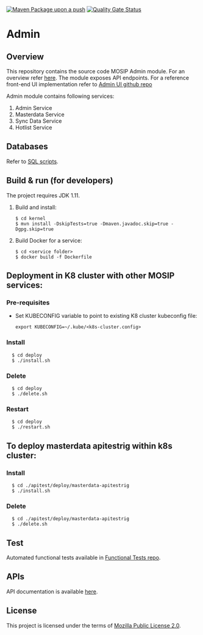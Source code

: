 [![Maven Package upon a push](https://github.com/mosip/admin-services/actions/workflows/push_trigger.yml/badge.svg?branch=develop)](https://github.com/mosip/admin-services/actions/workflows/push_trigger.yml)
[![Quality Gate Status](https://sonarcloud.io/api/project_badges/measure?project=mosip_admin-services&id=mosip_admin-services&metric=alert_status)](https://sonarcloud.io/dashboard?id=mosip_admin-services)


# Admin

## Overview
This repository contains the source code MOSIP Admin module. For an overview refer [here](https://docs.mosip.io/1.2.0/modules/administration). The module exposes API endpoints. For a reference front-end UI implementation refer to [Admin UI github repo](https://github.com/mosip/admin-ui/)

Admin module contains following services:
1. Admin Service
2. Masterdata Service
3. Sync Data Service
4. Hotlist Service

## Databases
Refer to [SQL scripts](db_scripts).

## Build & run (for developers)
The project requires JDK 1.11. 
1. Build and install:
    ```
    $ cd kernel
    $ mvn install -DskipTests=true -Dmaven.javadoc.skip=true -Dgpg.skip=true
    ```
1. Build Docker for a service:
    ```
    $ cd <service folder>
    $ docker build -f Dockerfile
    ```

## Deployment in K8 cluster with other MOSIP services:
### Pre-requisites
* Set KUBECONFIG variable to point to existing K8 cluster kubeconfig file:
    ```
    export KUBECONFIG=~/.kube/<k8s-cluster.config>
    ```
### Install
  ```
    $ cd deploy
    $ ./install.sh
   ```
### Delete
  ```
    $ cd deploy
    $ ./delete.sh
   ```
### Restart
  ```
    $ cd deploy
    $ ./restart.sh
   ```

## To deploy masterdata apitestrig within k8s cluster:
### Install
  ```
    $ cd ./apitest/deploy/masterdata-apitestrig
    $ ./install.sh
   ```
### Delete
  ```
    $ cd ./apitest/deploy/masterdata-apitestrig
    $ ./delete.sh
   ```

## Test
Automated functional tests available in [Functional Tests repo](https://github.com/mosip/mosip-functional-tests).

## APIs
API documentation is available [here](https://mosip.github.io/documentation/).

## License
This project is licensed under the terms of [Mozilla Public License 2.0](LICENSE).
